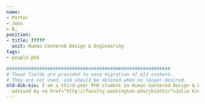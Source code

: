 ```yaml
---
name:
- Porter
- John
- R.
position:
- title: ?????
  unit: Human Centered Design & Engineering
tags:
- people-phd

############################################################
# These fields are provided to ease migration of old content.
# They are not used, and should be deleted when no longer desired.
old-dub-bio: I am a third-year PhD student in Human Centered Design & Engineering
  advised by <a href="http://faculty.washington.edu/jkientz/">Julie Kientz</a>.
---
```

